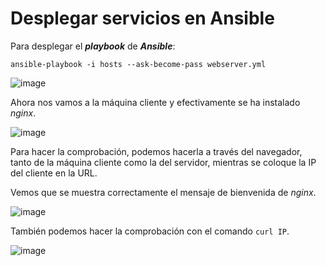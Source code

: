 # Desplegar servicios en Ansible

Para desplegar el ***playbook*** de ***Ansible***:

`ansible-playbook -i hosts --ask-become-pass webserver.yml`

![image](https://user-images.githubusercontent.com/91204696/214068290-ca315832-96d0-4f8f-965e-991e36f545fc.png)

Ahora nos vamos a la máquina cliente y efectivamente se ha instalado *nginx*.

![image](https://user-images.githubusercontent.com/91204696/214074362-e2800d49-a4d0-4a8f-946b-7163acc09024.png)

Para hacer la comprobación, podemos hacerla a través del navegador, tanto de la máquina cliente como la del servidor, mientras se coloque la IP del cliente en la URL.

Vemos que se muestra correctamente el mensaje de bienvenida de *nginx*.

![image](https://user-images.githubusercontent.com/91204696/214077830-0ba5364c-1679-4a19-902e-c0aed186468d.png)

También podemos hacer la comprobación con el comando `curl IP`.

![image](https://user-images.githubusercontent.com/91204696/214075316-f01d70d4-fa17-44d9-be98-e9cebc829935.png)
